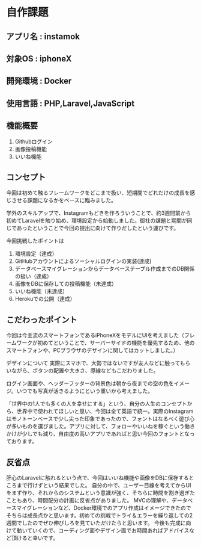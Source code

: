 # 自作課題

## アプリ名 : instamok

## 対象OS : iphoneX

## 開発環境 : Docker

## 使用言語 : PHP,Laravel,JavaScript

## 機能概要

1. Githubログイン
2. 画像投稿機能
3. いいね機能

## コンセプト
今回は初めて触るフレームワークをどこまで扱い、短期間でどれだけの成長を感じさせる課題になるかをベースに臨みました。

学外のスキルアップで、Instagramもどきを作ろういうことで、約3週間前から初めてLaravelを触り始め、環境設定から始動しました。御社の課題と期間が同じであったということで今回の提出に向けて作りだしたという運びです。

今回挑戦したポイントは
1. 環境設定（達成）
2. GitHubアカウントによるソーシャルログインの実装(達成)
3. データベースマイグレーションからデータベーステーブル作成までのDB関係の扱い（達成）
4. 画像をDBに保存しての投稿機能（未達成）
5. いいね機能（未達成）
6. Herokuでの公開（達成）


## こだわったポイント
今回は今主流のスマートフォンであるiPhoneXをモデルにUIを考えました（フレームワークが初めてということで、サーバーサイドの機能を優先するため、他のスマートフォンや、PCブラウザのデザインに関してはカットしました。）

デザインについて
実際にスマホで、大勢ではないですが友人などに触ってもらいながら、ボタンの配置や大きさ、導線などもこだわりました。

ログイン画面や、ヘッダーフッターの背景色は朝から夜までの空の色をイメージ。いつでも写真が活きるようにという重いから考えました。

「世界中の1人でも多くの人を幸せにする」という、自分の人生のコンセプトから、世界中で使われてほしいと思い、今回は全て英語で統一。実際のInstagramはモノトーンベースで少し尖った印象であったので、フォントはなるべく遊び心が多いものを選びました。アプリに対して、フォローやいいねを稼ぐという働きかけが少しでも減り、自由度の高いアプリであればと思い今回のフォントとなっております。

## 反省点
肝心のLaravelに触れるという点で、今回はいいね機能や画像をDBに保存するところまで行けずという結果でした。
自分の中で、ユーザー目線を考えてからUIをまず作り、それからのシステムという意識が強く、そちらに時間を割き過ぎたこともあり、時間配分の計画に反省点がありました。
MVCの理解や、データベースマイグレーションなど、Docker環境でのアプリ作成はイメージできたのでそちらは成長点かと思います。初めての挑戦でトライ＆エラーを繰り返しての2週間でしたのでぜひ伸びしろを見ていただけたらと思います。
今後も完成に向けて動いていくので、コーディング面やデザイン面でお時間あればアドバイスなど頂けると幸いです。

